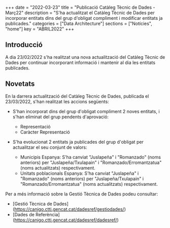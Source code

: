 +++
date        = "2022-03-23"
title       = "Publicació Catàleg Tècnic de Dades - Març22"
description = "S'ha actualitzat el Catàleg Tècnic de Dades per incorporar entitats dins del grup d'obligat compliment i modificar entitats ja publicades."
categories  = ["Data Architecture"]
sections    = ["Notícies", "home"]
key = "ABRIL2022"
+++

## Introducció

A dia 23/02/2022 s'ha realitzat una nova actualització del Catàleg Tècnic de Dades per continuar incorporant informació i mantenir al dia les entitats publicades.
 
## Novetats

En la darrera actualització del Catàleg Tècnic de Dades, publicada el 23/03/2022, s'han realitzat les accions següents:

- S'han incorporat dins del grup d'obligat compliment 2 noves entitats, i s'han eliminat del grup pendents d'aprovació:
  - Representació
  - Caràcter Representació
  
- S'ha evolucionat 2 entitats ja publicades del grup d'obligat per actualitzar el seu conjunt de valors:
  - Municipis Espanya: S'ha canviat "Juslapeña" i "Romanzado" (noms anteriors) per "Juslapeña/Txulapain" i "Romanzado/Erromantzatua" (noms actualitzats) respectivament.
  - Unitats poblacionals Espanya: S'ha canviat "Juslapeña" i "Romanzado" (noms anteriors) per "Juslapeña/Txulapain" i "Romanzado/Erromantzatua" (noms actualitzats) respectivament.


Per a més informació sobre la Gestió Tècnica de Dades podeu consultar:

* [Gestió Tècnica de Dades] (https://canigo.ctti.gencat.cat/dadesref/gestiodades/)
* [Dades de Referència] (https://canigo.ctti.gencat.cat/dadesref/dadesref/)

